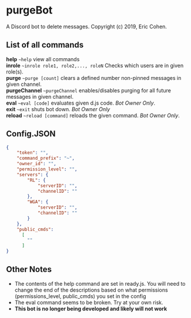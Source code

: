 # purgeBot
A Discord bot to delete messages.
Copyright (c) 2019, Eric Cohen.
## List of all commands
**help**                         `~help` view all commands <br />
**inrole**                      `~inrole role1, role2,..., roleN` Checks which users are in given role(s). <br />
**purge**                      `~purge [count]` clears a defined number non-pinned messages in given channel. <br />
**purgeChannel**        `~purgeChannel` enables/disables purging for all future messages in given channel. <br />
**eval**                         `~eval [code]` evaluates given d.js code. _Bot Owner Only_. <br />
**exit**                          `~exit` shuts bot down. _Bot Owner Only_ <br />
**reload**                      `~reload [command]` reloads the given command. _Bot Owner Only_.

## Config.JSON
```json
{
    "token": "",
    "command_prefix": "~",
    "owner_id": "",
    "permission_level": "",
    "servers": {
        "RL": {
            "serverID": "",
            "channelID": ""
        },
        "WGA": {
            "serverID": "",
            "channelID": ""
        }
    },
    "public_cmds":
      [
        ""
      ]
}
```

## Other Notes
  * The contents of the help command are set in ready.js. You will need to change the end of the descriptions based on what permissions (permissions_level, public_cmds) you set in the config
  * The eval command seems to be broken. Try at your own risk.
  * **This bot is no longer being developed and likely will not work**

